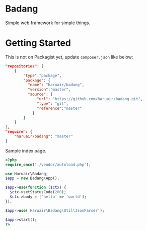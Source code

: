 # Badang

Simple web framework for simple things.

# Getting Started

This is not on Packagist yet, update `composer.json` like below:

```json
"repositories": [
    {
        "type":"package",
        "package": {
          "name": "haruair/badang",
          "version":"master",
          "source": {
              "url": "https://github.com/haruair/badang.git",
              "type": "git",
              "reference":"master"
            }
        }
    }
],
"require": {
    "haruair/badang": "master"
}
```

Sample index page.

```php
<?php
require_once('./vendor/autoload.php');

use Haruair\Badang;
$app = new Badang\App();

$app->use(function ($ctx) {
  $ctx->setStatusCode(200);
  $ctx->body = ['hello' => 'world'];
});

$app->use('Haruair\Badang\Util\JsonParser');

$app->start();
?>
```
